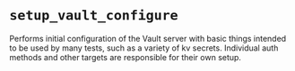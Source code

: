 # `setup_vault_configure`
Performs initial configuration of the Vault server with basic things intended to be used by many tests, such as a variety of kv secrets. Individual auth methods and other targets are responsible for their own setup.

